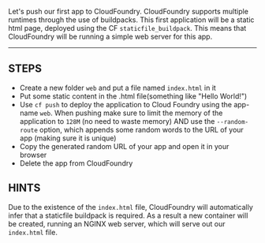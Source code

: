 Let's push our first app to CloudFoundry. CloudFoundry supports multiple runtimes through the use of buildpacks. This first application will be a static html page, deployed using the CF `staticfile_buildpack`. This means that CloudFoundry will be running a simple web server for this app.

----------------------------------------------------------------------

## STEPS

* Create a new folder `web` and put a file named `index.html` in it
* Put some static content in the .html file(something like "Hello World!")
* Use `cf push` to deploy the application to Cloud Foundry using the app-name `web`. When pushing make sure to limit the memory of the application to `128M` (no need to waste memory) AND use the `--random-route` option, which appends some random words to the URL of your app (making sure it is unique)
* Copy the generated random URL of your app and open it in your browser
* Delete the app from CloudFoundry

## HINTS

Due to the existence of the `index.html` file, CloudFoundry will automatically infer that a staticfile buildpack is required. As a result a new container will be created, running an NGINX web server, which will serve out our `index.html` file.